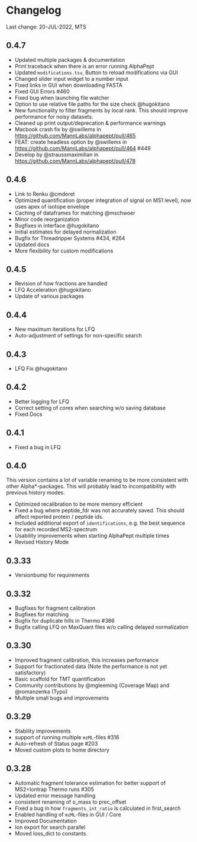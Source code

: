 # Changelog

Last change: 20-JUL-2022, MTS

## 0.4.7
* Updated multiple packages & documentation
* Print traceback when there is an error running AlphaPept 
* Updated `modifications.tsv`, Button to reload modifications via GUI
* Changed slider input widget to a number input
* Fixed links in GUI when downloading FASTA
* Fixed GUI Errors #460 
* Fixed bug when launching file watcher
* Option to use relative file paths for the size check @hugokitano 
* New functionality to filter fragments by local rank. This should improve performance for noisy datasets.
* Cleaned up print output/deprecation & performance warnings
* Macbook crash fix by @swillems in https://github.com/MannLabs/alphapept/pull/465
* FEAT: create headless option by @swillems in https://github.com/MannLabs/alphapept/pull/464 #449 
* Develop by @straussmaximilian in https://github.com/MannLabs/alphapept/pull/478


## 0.4.6
* Link to Renku @cmdoret
* Optimized quantification (proper integration of signal on MS1 level), now uses apex of isotope envelope
* Caching of dataframes for matching @mschwoer
* Minor code reorganization
* Bugfixes in interface @hugokitano
* Initial estimates for delayed normalization
* Bugfix for Threadripper Systems #434, #264
* Updated docs
* More flexibility for custom modifications 

## 0.4.5
* Revision of how fractions are handled
* LFQ Acceleration @hugokitano
* Update of various packages

## 0.4.4
* New maximum iterations for LFQ
* Auto-adjustment of settings for non-specific search

## 0.4.3
* LFQ Fix @hugokitano

## 0.4.2
* Better logging for LFQ
* Correct setting of cores when searching w/o saving database
* Fixed Docs

## 0.4.1
* Fixed a bug in LFQ

## 0.4.0
This version contains a lot of variable renaming to be more consistent with other Alpha*-packages.
This will probably lead to incompatibility with previous history modes.
* Optimized recalibration to be more memory efficient
* Fixed a bug where peptide_fdr was not accurately saved. This should affect reported protein / peptide ids.
* Included additional export of `identifications`, e.g. the best sequence for each recorded MS2-spectrum
* Usability improvements when starting AlphaPept multiple times
* Revised History Mode

## 0.3.33
* Versionbump for requirements

## 0.3.32
* Bugfixes for fragment calibration
* Bugfixes for matching
* Bugfix for duplicate hills in Thermo  #386
* Bugfix calling LFQ on MaxQuant files w/o calling delayed normalization

## 0.3.30
* Improved fragment calibration, this increases performance
* Support for fractionated data (Note the performance is not yet satisfactory)
* Basic scaffold for TMT quantification
* Community contributions by @mgleeming (Coverage Map) and @romanzenka (Typo)
* Multiple small bugs and improvements

## 0.3.29
* Stability improvements
* support of running multiple `mzML`-files #316
* Auto-refresh of Status page #203
* Moved custom plots to home directory

## 0.3.28
* Automatic fragment tolerance estimation for better support of MS2=Iontrap Thermo runs #305
* Updated error message handling
* consistent renaming of o_mass to prec_offset
* Fixed a bug in how `fragments_int_ratio` is calculated in first_search
* Enabled handling of `mzML`-files in GUI / Core
* Improved Documentation
* Ion export for search parallel
* Moved loss_dict to constants.
